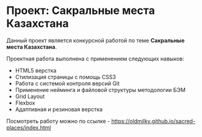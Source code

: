 # Проект: Сакральные места Казахстана

Данный проект является конкурсной работой по теме **Сакральные места Казахстана**.

Проектная работа выполнена с применением следующих навыков:
- HTML5 верстка
- Стилизация страницы с помощь CSS3
- Работа с системой контроля версий Git
- Применение нейминга и файловой структуры методологии БЭМ
- Grid Layout
- Flexbox
- Адаптивная и резиновая верстка

Посмотреть работу можно по ссылке - https://oldmilky.github.io/sacred-places/index.html
